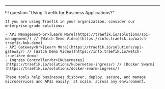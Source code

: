 ---

!!! question "Using Traefik for Business Applications?"

    If you are using Traefik in your organization, consider our enterprise-grade solutions:

    - API Management<br>[Learn More](https://traefik.io/solutions/api-management/) // [Watch Demo Video](https://info.traefik.io/watch-traefik-hub-demo)
    - API Gateway<br>[Learn More](https://traefik.io/solutions/api-gateway/) // [Watch Demo Video](https://info.traefik.io/watch-traefikee-demo)
    - Ingress Controller<br>[Kubernetes](https://traefik.io/solutions/kubernetes-ingress/) // [Docker Swarm](https://traefik.io/solutions/docker-swarm-ingress/)

    These tools help businesses discover, deploy, secure, and manage microservices and APIs easily, at scale, across any environment.
